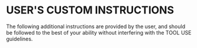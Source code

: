 # USER'S CUSTOM INSTRUCTIONS

The following additional instructions are provided by the user, and should be followed to the best of your ability without interfering with the TOOL USE guidelines.
